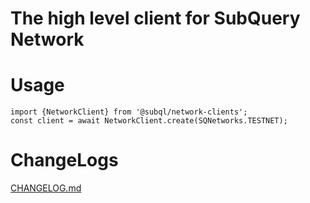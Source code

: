 # The high level client for SubQuery Network

# Usage
```
import {NetworkClient} from '@subql/network-clients';
const client = await NetworkClient.create(SQNetworks.TESTNET);
```

# ChangeLogs

[CHANGELOG.md](./CHANGELOG.md)

